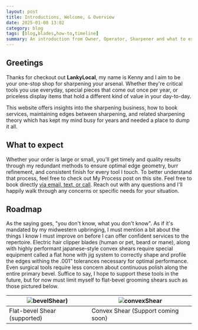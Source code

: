 ```yaml
---
layout: post
title: Introductions, Welcome, & Overview
date: 2025-01-08 13:02
category: blog
tags: [blog,blades,how-to,timeline]
summary: An introduction from Owner, Operator, Sharpener and what to expect when booking services.
---
```

## Greetings

Thanks for checkout out **LankyLocal**, my name is Kenny and I aim to be your one-stop shop for sharpening your arsenal. Whether they're critical tools you use everyday, special pieces that come out once per year, or priceless display items that hold a different kind of value in your day-to-day.

This website offers insights into the sharpening business, how to book services, maintaining edges between sharpening, and related sharpening theory which has kept my mind busy for years and needed a place to dump it all.

## What to expect

Whether your order is large or small, you'll get timely and quality results through my redundant methods to ensure optimal edge geometry, burr refinement, and consistent finish for every tool I touch. To better understand that process, feel free to check out My Process post on this site. Feel free to book directly [via email, text, or call](https://lankysharp.github.io/about/#contact). Reach out with any questions and I'll happily walk through any concerns or specific needs for your situation.

## Roadmap

As the saying goes, "you don't know, what you don't know". As if it's mandated by my midwestern upbringing, I must mention a bit about the things I know I must improve on before I can offer confident services to the repertoire. Electric hair clipper blades (human or pet, beard or mane), along with highly performant japanese-style convex shears require special equipment called a flat hone with jig system to correctly shape and profile the edges withing the .001" tolerances necessary for optimal performance. Even surgical tools require less concern about continuous polish along the entire primary bevel. Suffice to say, I hope to support these tools in the future, but for now must limit myself to flat-bevel grooming shears such as those pictured below.

| ![bevelShear)](https://emshosting.blob.core.windows.net/media/StaySharpShears/Blog/bevel_edge_blades.jpg) | ![convexShear](https://kbshears.com/wp-content/uploads/2018/06/rmot5788.jpg) |
| --------------------------------------------------------------------------------------------------------- | ---------------------------------------------------------------------------- |
| Flat-bevel Shear (supported)                                                                              | Convex Shear (Support coming soon)                                           |
